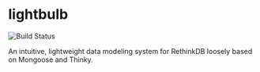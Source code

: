 # lightbulb
![Build Status](https://api.travis-ci.org/cwheel/lightbulb.svg?branch=master)

An intuitive, lightweight data modeling system for RethinkDB loosely based on Mongoose and Thinky.

